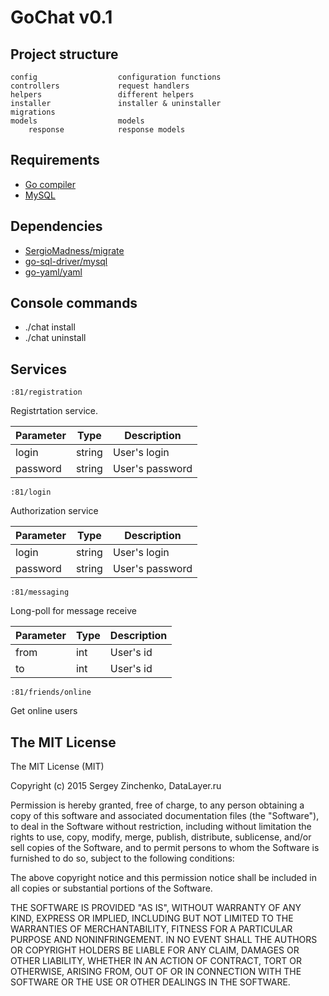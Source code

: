 GoChat v0.1
===========

Project structure
-------------------

```
config					configuration functions
controllers				request handlers
helpers					different helpers
installer				installer & uninstaller
migrations
models					models
	response			response models
```


Requirements
------------
 - [Go compiler](https://golang.org/dl/)
 - [MySQL](https://www.mysql.com/downloads/)


Dependencies
------------
 - [SergioMadness/migrate](https://github.com/SergioMadness/migrate)
 - [go-sql-driver/mysql](https://github.com/go-sql-driver/mysql)
 - [go-yaml/yaml](https://github.com/go-yaml/yaml)


Console commands
----------------
 - ./chat install
 - ./chat uninstall

Services
--------
```
:81/registration
```
Registrtation service.

| Parameter | Type | Description |
|-----------|------|-------------|
| login     | string | User's login|
| password  | string | User's password |

```
:81/login
```
Authorization service

| Parameter | Type | Description |
|-----------|------|-------------|
| login     | string | User's login|
| password  | string | User's password |

```
:81/messaging
```
Long-poll for message receive

| Parameter | Type | Description |
|-----------|------|-------------|
| from     | int | User's id|
| to  | int | User's id |

```
:81/friends/online
```
Get online users


## The MIT License

The MIT License (MIT)

Copyright (c) 2015 Sergey Zinchenko, DataLayer.ru

Permission is hereby granted, free of charge, to any person obtaining a copy
of this software and associated documentation files (the "Software"), to deal
in the Software without restriction, including without limitation the rights
to use, copy, modify, merge, publish, distribute, sublicense, and/or sell
copies of the Software, and to permit persons to whom the Software is
furnished to do so, subject to the following conditions:

The above copyright notice and this permission notice shall be included in all
copies or substantial portions of the Software.

THE SOFTWARE IS PROVIDED "AS IS", WITHOUT WARRANTY OF ANY KIND, EXPRESS OR
IMPLIED, INCLUDING BUT NOT LIMITED TO THE WARRANTIES OF MERCHANTABILITY,
FITNESS FOR A PARTICULAR PURPOSE AND NONINFRINGEMENT. IN NO EVENT SHALL THE
AUTHORS OR COPYRIGHT HOLDERS BE LIABLE FOR ANY CLAIM, DAMAGES OR OTHER
LIABILITY, WHETHER IN AN ACTION OF CONTRACT, TORT OR OTHERWISE, ARISING FROM,
OUT OF OR IN CONNECTION WITH THE SOFTWARE OR THE USE OR OTHER DEALINGS IN THE
SOFTWARE.